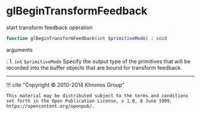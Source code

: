 # glBeginTransformFeedback
start transform feedback operation

```php
function glBeginTransformFeedback(int $primitiveMode) : void
```

arguments

:    1. `int` `$primitiveMode` Specify the output type of the primitives that will
    be recorded into the buffer objects that are bound for transform feedback.

---
     

!!! cite "Copyright © 2010-2014 Khronos Group"

    This material may be distributed subject to the terms and conditions set forth in the Open Publication License, v 1.0, 8 June 1999. https://opencontent.org/openpub/.